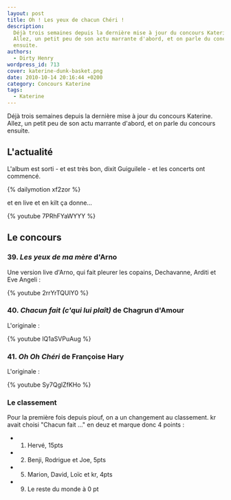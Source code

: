 ```yaml
---
layout: post
title: Oh ! Les yeux de chacun Chéri !
description:
  Déjà trois semaines depuis la dernière mise à jour du concours Katerine.
  Allez, un petit peu de son actu marrante d'abord, et on parle du concours
  ensuite.
authors:
  - Dirty Henry
wordpress_id: 713
cover: katerine-dunk-basket.png
date: 2010-10-14 20:16:44 +0200
category: Concours Katerine
tags:
  - Katerine
---
```


Déjà trois semaines depuis la dernière mise à jour du concours Katerine. Allez,
un petit peu de son actu marrante d'abord, et on parle du concours ensuite.

## L'actualité

L'album est sorti - et est très bon, dixit Guiguilele - et les concerts ont
commencé.

{% dailymotion xf2zor %}

et en live et en kilt ça donne…

{% youtube 7PRhFYaWYYY %}

## Le concours

### 39. _Les yeux de ma mère_ d'Arno

Une version live d'Arno, qui fait pleurer les copains, Dechavanne, Arditi et Eve
Angeli :

{% youtube 2rrYrTQUlY0 %}

### 40. _Chacun fait (c'qui lui plaît)_ de Chagrun d'Amour

L'originale :

{% youtube lQ1aSVPuAug %}

### 41. _Oh Oh Chéri_ de Françoise Hary

L'originale :

{% youtube Sy7QglZfKHo %}

### Le classement

Pour la première fois depuis piouf, on a un changement au classement. kr avait
choisi "Chacun fait …" en deuz et marque donc 4 points :

- 1. Hervé, 15pts
- 2. Benji, Rodrigue et Joe, 5pts
- 5. Marion, David, Loïc et kr, 4pts
- 9. Le reste du monde à 0 pt

